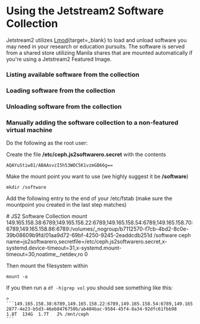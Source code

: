 # Using the Jetstream2 Software Collection

Jetstream2 utilizes [Lmod](https://lmod.readthedocs.io/){target=_blank} to load and unload software you may need in your research or education pursuits. The software is served from a shared store utilizing Manila shares that are mounted automatically if you're using a Jetstream2 Featured Image.

### Listing available software from the collection

### Loading software from the collection

### Unloading software from the collection

### Manually adding the software collection to a non-featured virtual machine

Do the following as the root user:

Create the file **/etc/ceph.js2softwarero.secret** with the contents

    AQAYuStiw81/ABAAsvzI5h53WOC5K1vzmGB66g==

Make the mount point you want to use (we highly suggest it be **/software**)

    mkdir /software

Add the following entry to the end of your /etc/fstab (make sure the mountpoint you created in the last step matches)

\# JS2 Software Collection mount
149.165.158.38:6789,149.165.158.22:6789,149.165.158.54:6789,149.165.158.70:6789,149.165.158.86:6789:/volumes/_nogroup/b7112570-f7cb-4bd2-8c0e-39b08609b9fd/01aa9d72-69bf-4250-9245-2eaddcdb251d /software ceph name=js2softwarero,secretfile=/etc/ceph.js2softwarero.secret,x-systemd.device-timeout=31,x-systemd.mount-timeout=30,noatime,_netdev,ro 0

Then mount the filesystem within

    mount -a

If you then run a `df -h|grep vol` you should see something like this:

    > ```149.165.158.38:6789,149.165.158.22:6789,149.165.158.54:6789,149.165.158.70:6789,149.165.158.86:6789:/volumes/_nogroup/fe4f8ad4-2877-4e23-b5d3-46eb8476750b/ab404bac-9584-45f4-8a34-92dfc61fbb98   1.8T  134G  1.7T   2% /mnt/ceph
    ```
